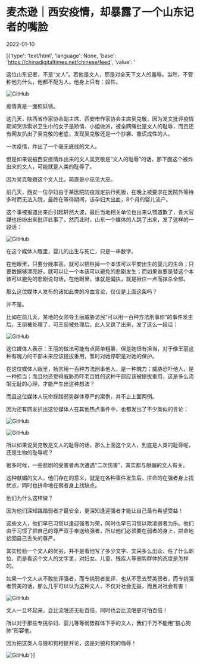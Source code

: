 # 麦杰逊｜西安疫情，却暴露了一个山东记者的嘴脸

2022-01-10

[{'type': 'text/html', 'language': None, 'base': 'https://chinadigitaltimes.net/chinese/feed', 'value': '

这位山东记者，不是“文人”。若他是文人，那是对全天下文人的羞辱。当然，不管称他为什么，他都不配为人。他身上只有：奴性。



![GitHub](https://chinadigitaltimes.net/chinese/files/2022/01/image-1641814139473.png)

疫情真是一面照妖镜。

这几天，陕西省作家协会副主席、西安市作家协会主席吴克敬，因为发文批评疫情期间哭诉索求卫生巾的女子是矫情、小姐做派，被全网痛批是文人的耻辱，而且还有网友扒出了吴克敬的老底，发现吴克敬还是一个抄袭、撒谎成性的人。

一次疫情，炸出了一个毫无底线的文人。

但是如果说被西安疫情炸出来的文人吴克敬是“文人的耻辱”的话，那下面这个被炸出来的文人，可能就是人类的耻辱了。

因为吴克敬跟这个文人比，简直是小巫见大巫。

前几天，西安一位孕妇由于某医院防疫规定执行死板，在晚上被要求在医院外等待多时而无法入院，最终在等待期间，该孕妇大出血，8个月的婴儿流产。

这个事被报道出来后引起轩然大波，最后当地相关单位也出来认错道歉了，各大官媒也纷纷出来批评此事了，然而此时，山东一个媒体的人跳了出来，发了这样的一段话：

![GitHub](https://chinadigitaltimes.net/chinese/files/2022/01/post-675629-61dc19a522524.png)

在这个媒体人眼里，婴儿的出生与死亡，只是一串数字。

在他眼里，只要分娩率高，就可以牺牲掉一个本该可以平安出生的婴儿的生命；只要数据够漂亮好，就可以让一个本该可以避免的悲剧发生；而如果谁要是替这个本该可以避免的悲剧说句话，在他眼里，谁就是偏执，就是揪住一点而抹杀全部。

那么这位媒体人发布的诸如此类的冷血言论，仅仅是上面这条吗？

并不是。

比如在前几天，某地的女领导王丽威胁访民“可以用一百种方法刑事你”的事件发生后，王丽被处理了，可王丽被处理后，此人又跳了出来，发了这么一段话：

![GitHub](https://chinadigitaltimes.net/chinese/files/2022/01/post-675629-61dc19a535b38.png)

这位媒体人表示：王丽的做法可能有点简单粗暴，但是她很有担当，对于像王丽这种有魄力的干部未来应该提拔重用，暂时对她停职是对她的保护。

在这位媒体人眼里，扬言用一百种方法刑事他人，是一种魄力；威胁恐吓他人，是一种担当；而且他还觉得威胁恐吓老百姓的这种干部应该被提拔重用，这是多么流氓无耻的心理，才能产生出这种想法？

而且这位媒体人玩命踩踏弱势群体尊严的案例，并不止上面两例。

因为还有网友扒出这位媒体人在其他热点事件中，也都发出了不少类似的言论：

![GitHub](https://chinadigitaltimes.net/chinese/files/2022/01/post-675629-61dc19a556bd1.png)

![GitHub](https://chinadigitaltimes.net/chinese/files/2022/01/post-675629-61dc19a56c27d.png)

所以如果说吴克敬是文人的耻辱的话，那么上面这个文人，到底是人类的耻辱呢，还是生物的耻辱呢？

很多时候，一些悲剧的受害者再次遭遇“二次伤害”，其实都与献媚的文人有关。

这种献媚的文人，他们存在的意义，就是在各种事件发生后，拼命的在强者身上找优点，同时也拼命地在弱者身上找缺点。

他们为什么这样做？

因为他们深知践踏弱者才最安全，更深知逢迎强者才能让自己最有希望受益！

这些文人，他们早已习惯以逢迎强者为荣，同时也早已习惯以欺凌弱者为乐。他们由于习惯了把自己的尊严双手奉送给强者，所以他们必须要在弱者的身上，拼命地拾回自己丢失的尊严。

其实检验一个文人的优劣，并不是看他写了多少文字、文采多么出众、任了什么职位，而是看这个文人的文字里，对妇女、儿童、残疾人等弱势群体的态度是怎样的。

如果一个文人从不敢批评强者，而专挑弱者批评，也从不愿去赞美弱者，而专挑强者赞美的话，那么几乎可以认为这种文人，不仅对社会无益，而且对社会有害！

![GitHub](https://chinadigitaltimes.net/chinese/files/2022/01/post-675629-61dc19a57c7bd.png)

文人一旦坏起来，会比流氓还无耻百倍，同时也会比流氓更可怕百倍！

所以对于那些专挑孕妇、婴儿等等弱势群体下手的文人，我们千万不能用“狼心狗肺”形容他。

因为把这类人与狼和狗相提并论，这是对狼和狗的侮辱！

![GitHub](https://chinadigitaltimes.net/chinese/files/2022/01/post-675629-61dc19a5880f0.png)'}]